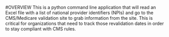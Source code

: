 #OVERVIEW
This is a python command line application that will read an Excel file with a list of national provider identifiers (NPIs) and go to the CMS/Medicare validation site to grab information from the site.  This is critical for organizations that need to track those revalidation dates in order to stay compliant with CMS rules.
